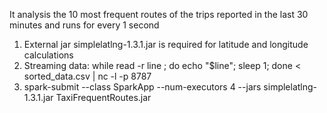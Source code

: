 It analysis the 10 most frequent routes of the trips reported in the last 30 minutes and runs for every 1 second

1. External jar simplelatlng-1.3.1.jar is required for latitude and longitude calculations
2. Streaming data: while read -r line ; do echo "$line"; sleep 1; done < sorted_data.csv | nc -l -p 8787
3. spark-submit --class SparkApp --num-executors 4 --jars simplelatlng-1.3.1.jar TaxiFrequentRoutes.jar
